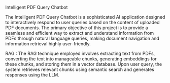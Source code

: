Intelligent PDF Query Chatbot

The Intelligent PDF Query Chatbot is a sophisticated AI application designed to interactively respond to user queries based on the content of uploaded PDF documents. The primary objective of this project is to provide a seamless and efficient way to extract and understand information from PDFs through natural language queries, making document navigation and information retrieval highly user-friendly.

RAG :
  The RAG technique employed involves extracting text from PDFs, converting the text into manageable chunks, generating embeddings for these chunks, and storing them in a vector database. Upon user query, the system retrieves relevant chunks using semantic search and generates responses using the LLM.
